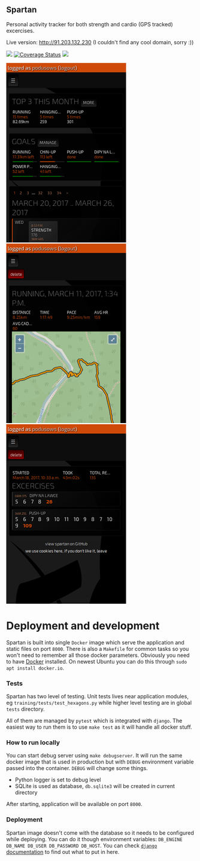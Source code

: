 Spartan
-------
Personal activity tracker for both strength and cardio (GPS tracked) excercises.

Live version: http://91.203.132.230 (I couldn't find any cool domain, sorry :))

<a href="https://travis-ci.org/podusowski/spartan"><img src="https://travis-ci.org/podusowski/spartan.svg?branch=master" /></a>
[![Coverage Status](https://coveralls.io/repos/github/podusowski/spartan/badge.svg?branch=master)](https://coveralls.io/github/podusowski/spartan?branch=master)
<a href="https://codeclimate.com/github/podusowski/spartan"><img src="https://codeclimate.com/github/podusowski/spartan/badges/gpa.svg" /></a>

<img src="screenshots/dashboard.png?raw=true" />
<img src="screenshots/gps_workout.png?raw=true" />
<img src="screenshots/strength_workout.png?raw=true" />


Deployment and development
==========================
Spartan is built into single `Docker` image which serve the application and static files on port `8000`. There is also a `Makefile` for common tasks so you won't need to remember all those docker parameters. Obviously you need to have [Docker](https://www.docker.com/) installed. On newest Ubuntu you can do this through `sudo apt install docker.io`.


### Tests
Spartan has two level of testing. Unit tests lives near application modules, eg `training/tests/test_hexagons.py` while higher level testing are in global `tests` directory.

All of them are managed by `pytest` which is integrated with `django`. The easiest way to run them is to use `make test` as it will handle all docker stuff.


### How to run locally
You can start debug server using `make debugserver`. It will run the same docker image that is used in production but with `DEBUG` environment variable passed into the container. `DEBUG` will change some things.

- Python logger is set to debug level
- SQLite is used as database, `db.sqlite3` will be created in current directory

After starting, application will be available on port `8000`.


### Deployment
Spartan image doesn't come with the database so it needs to be configured while deploying. You can do it though environment variables: `DB_ENGINE DB_NAME DB_USER DB_PASSWORD DB_HOST`. You can check [`django` documentation](https://docs.djangoproject.com/en/2.0/ref/settings/#databases) to find out what to put in here.
